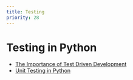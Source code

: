 ```yaml
---
title: Testing
priority: 28
---
```


# Testing in Python

- [The Importance of Test Driven Development](https://web.archive.org/web/20211123190134/http://godswillokwara.com/index.php/2016/09/09/the-importance-of-test-driven-development/)
- [Unit Testing in Python](https://machinelearningmastery.com/a-gentle-introduction-to-unit-testing-in-python/)
